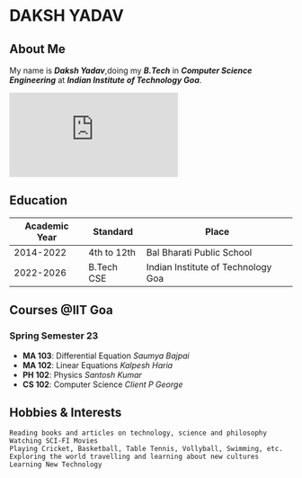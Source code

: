 # DAKSH YADAV

## About Me

My name is ***Daksh Yadav***,doing my ***B.Tech*** in ***Computer Science Engineering*** at ***Indian Institute of Technology Goa***.

![Profile](https://www.freepik.com/free-photo/pink-flower-white-background_976070.htm#query=flowers&position=3&from_view=search&track=robertav1_2_sidr)

## Education

|Academic Year|Standard|Place|
|-------------|--------|-----|
|2014-2022|4th to 12th|Bal Bharati Public School|
|2022-2026|B.Tech CSE|Indian Institute of Technology Goa|

## Courses @IIT Goa
### Spring Semester 23
 +  **MA 103**: Differential Equation _Saumya Bajpai_
 +  **MA 102**: Linear Equations _Kalpesh Haria_
 +  **PH 102**: Physics _Santosh Kumar_
 +  **CS 102**: Computer Science _Client P George_

## Hobbies & Interests

    Reading books and articles on technology, science and philosophy
    Watching SCI-FI Movies
    Playing Cricket, Basketball, Table Tennis, Vollyball, Swimming, etc.
    Exploring the world travelling and learning about new cultures
    Learning New Technology 
